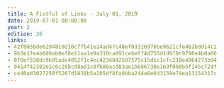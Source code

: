 ```yaml
---
title: A Fistful of Links - July 01, 2019
date: 2019-07-01 00:00:00
year: 2
edition: 26
links:
- 42f0036de6294810d16cffb41e24ad47c48ef03326976be9621cfe462bdd14c2
- 9b3e17e4e8d0ab0ef8e11aa1e9a310ca891cebeff4d755d1d970c9796e4b0a66
- 8f0ef338dc9b95adc4852f1c4ec4234842587575c15d1c1cfc210e4064273b94
- 9414f42382e1c6c28bcd8ad1c8fb86acd83ae1b686730e169f008b5f145c724f
- ce40ad3027250f5207d1828b5a205df8fa9bba244a6e6d3159e74ea13154317c
---
```

